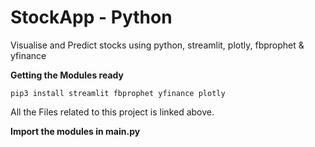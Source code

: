 # StockApp - Python

Visualise and Predict stocks using python, streamlit, plotly, fbprophet & yfinance

**Getting the Modules ready**
```
pip3 install streamlit fbprophet yfinance plotly
```
All the Files related to this project is linked above.

**Import the modules in main.py**
